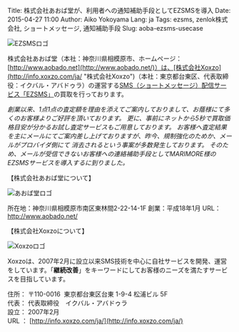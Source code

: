 Title: 株式会社あおば堂が、利用者への通知補助手段としてEZSMSを導入
Date: 2015-04-27 11:00
Author: Aiko Yokoyama
Lang: ja
Tags: ezsms, zenlok株式会社, ショートメッセージ, 通知補助手段
Slug: aoba-ezsms-usecase

![EZSMSロゴ]({filename}/images/ezsms_logo1.png)

株式会社あおば堂（本社：神奈川県相模原市、ホームページ：[http://www.aobado.net](http://www.aobado.net/)）は、[株式会社Xoxzo](http://info.xoxzo.com/ja/ "株式会社Xoxzo")（本社：東京都台東区、代表取締役：イクバル・アバドゥラ）の運営する[SMS（ショートメッセージ）配信サービス「EZSMS」](https://www.ezsms.biz/ja/ "SMS配信サービス「EZSMS」")の買取を行っております。

*創業以来、1点1点の査定額を理由を添えてご案内しておりまして、お蔭様にて多くのお客様よりご好評を頂いております。
更に、事前にネットから5秒で買取価格目安が分かるお試し査定サービスもご用意しております。
お客様へ査定結果を主にメールにてご案内差し上げておりますが、昨今、規制強化のためか、メールがプロバイダ側にて 消去されるという事案が多数発生しております。
そのため、メールが受信できないお客様への連絡補助手段としてMARIMORE様のEZSMSサービスを導入するに到りました。*

【株式会社あおば堂について】

![あおば堂ロゴ]({filename}/images/client-logos/aobado-logo.gif "あおば堂ロゴ")

所在地：神奈川県相模原市南区東林間2-22-14-1F
創業：平成18年1月
URL：<http://www.aobado.net/>

【株式会社Xoxzoについて】

![Xoxzoロゴ]({filename}/images/xoxzo-logo-02.png)

Xoxzoは、2007年2月に設立以来SMS技術を中心に自社サービスを開発、運営をしています。「**継続改善**」をキーワードにしてお客様のニーズを満たすサービスを目指しています。

住所： 〒110-0016  東京都台東区台東 1-9-4 松浦ビル 5F  
代表： 代表取締役　イクバル・アバドゥラ  
設立： 2007年2月  
URL ： [http://info.xoxzo.com/ja/](http://info.xoxzo.com/ja/)

